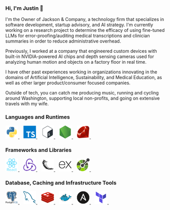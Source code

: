 ### Hi, I'm Justin 👋

I'm the Owner of Jackson & Company, a technology firm that specializes in software development, startup advisory, and AI strategy. I'm currently working on a research project to determine the efficacy of using fine-tuned LLMs for error-proofing/auditing medical transcriptions and clinician summaries in order to reduce administrative overhead.

Previously, I worked at a company that engineered custom devices with built-in NVIDIA-powered AI chips and depth sensing cameras used for analyzing human motion and objects on a factory floor in real time.

I have other past experiences working in organizations innovating in the domains of Artificial Intelligence, Sustainability, and Medical Education, as well as other larger product/consumer focused companies.

Outside of tech, you can catch me producing music, running and cycling around Washington, supporting local non-profits, and going on extensive travels with my wife.


### Languages and Runtimes
<a href="https://www.python.org" target="_blank" rel="noreferrer"> 
    <img src="https://raw.githubusercontent.com/devicons/devicon/master/icons/python/python-original.svg" alt="python" width="40" height="40"/> 
</a>&nbsp;&nbsp;
<a href="https://www.typescriptlang.org/" target="_blank" rel="noreferrer"> 
    <img src="https://raw.githubusercontent.com/devicons/devicon/master/icons/typescript/typescript-original.svg" alt="typescript" width="40" height="40"/> 
</a>&nbsp;&nbsp;
<a href="https://www.gnu.org/software/bash/" target="_blank" rel="noreferrer"> 
    <img src="https://raw.githubusercontent.com/devicons/devicon/master/icons/bash/bash-original.svg" alt="bash" width="40" height="40"/> 
</a>&nbsp;&nbsp;
<a href="https://nodejs.org/en" target="_blank" rel="noreferrer"> 
    <img src="https://raw.githubusercontent.com/devicons/devicon/master/icons/nodejs/nodejs-original.svg" alt="nodejs" width="40" height="40"/> 
</a>&nbsp;&nbsp;
<a href="https://www.ruby-lang.org/en/" target="_blank" rel="noreferrer"> 
    <img src="https://raw.githubusercontent.com/devicons/devicon/master/icons/ruby/ruby-original.svg" alt="ruby" width="40" height="40"/> 
</a>&nbsp;&nbsp;

### Frameworks and Libraries
<a href="https://reactjs.org/" target="_blank" rel="noreferrer"> 
    <img src="https://raw.githubusercontent.com/devicons/devicon/master/icons/react/react-original-wordmark.svg" alt="react" width="40" height="40"/> 
</a>&nbsp;&nbsp;
<a href="https://redux-toolkit.js.org/" target="_blank" rel="noreferrer"> 
    <img src="https://raw.githubusercontent.com/devicons/devicon/master/icons/redux/redux-original.svg" alt="photoshop" width="40" height="40"/> 
</a>&nbsp;&nbsp;
<a href="https://flask.palletsprojects.com/en/3.0.x/" target="_blank" rel="noreferrer"> 
    <img src="https://raw.githubusercontent.com/devicons/devicon/master/icons/flask/flask-original.svg" alt="photoshop" width="40" height="40"/> 
</a>&nbsp;&nbsp;
<a href="https://expressjs.com/" target="_blank" rel="noreferrer"> 
    <img src="https://raw.githubusercontent.com/devicons/devicon/master/icons/express/express-original.svg" alt="photoshop" width="40" height="40"/> 
</a>&nbsp;&nbsp;
<a href="https://www.openapis.org/" target="_blank" rel="noreferrer"> 
    <img src="https://raw.githubusercontent.com/devicons/devicon/master/icons/openapi/openapi-original.svg" alt="photoshop" width="40" height="40"/> 
</a>&nbsp;&nbsp;

### Database, Caching and Infrastructure Tools
<a href="https://www.postgresql.org" target="_blank" rel="noreferrer"> 
    <img src="https://raw.githubusercontent.com/devicons/devicon/master/icons/postgresql/postgresql-original-wordmark.svg" alt="postgresql" width="40" height="40"/> 
</a>&nbsp;&nbsp; 
<a href="https://www.mysql.com/" target="_blank" rel="noreferrer"> 
    <img src="https://raw.githubusercontent.com/devicons/devicon/master/icons/mysql/mysql-original.svg" alt="postgresql" width="40" height="40"/> 
</a>&nbsp;&nbsp; 
<a href="https://redis.io/" target="_blank" rel="noreferrer"> 
    <img src="https://raw.githubusercontent.com/devicons/devicon/master/icons/redis/redis-original.svg" alt="postgresql" width="40" height="40"/> 
</a>&nbsp;&nbsp; 
<a href="https://www.docker.com/" target="_blank" rel="noreferrer"> 
    <img src="https://raw.githubusercontent.com/devicons/devicon/master/icons/docker/docker-original.svg" alt="postgresql" width="40" height="40"/> 
</a>&nbsp;&nbsp; 
<a href="https://www.ansible.com/" target="_blank" rel="noreferrer"> 
    <img src="https://raw.githubusercontent.com/devicons/devicon/master/icons/ansible/ansible-original.svg" alt="postgresql" width="40" height="40"/> 
</a>&nbsp;&nbsp; 
<a href="https://www.terraform.io/" target="_blank" rel="noreferrer"> 
    <img src="https://raw.githubusercontent.com/devicons/devicon/master/icons/terraform/terraform-original.svg" alt="postgresql" width="40" height="40"/> 
</a>&nbsp;&nbsp; 
